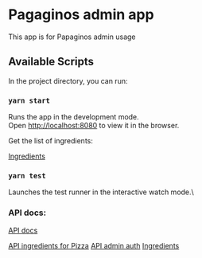 # Pagaginos admin app

This app is for Papaginos admin usage

## Available Scripts

In the project directory, you can run:

### `yarn start`

Runs the app in the development mode.\
Open [http://localhost:8080](http://localhost:8080) to view it in the browser.

Get the list of ingredients:

[Ingredients](http://localhost:8080/v1/ingredients)

### `yarn test`

Launches the test runner in the interactive watch mode.\

### API docs:

[API docs ](https://papaginos-server.herokuapp.com/v1/api-docs/)

[API ingredients for Pizza](https://papaginos-server.herokuapp.com/v1/api-docs/)
[API admin auth](https://papaginos-server.herokuapp.com/v2/api-docs/)
[Ingredients](https://papaginos-server.herokuapp.com/ingredients)
